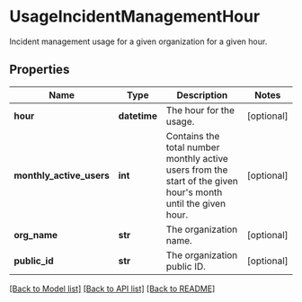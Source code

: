 # UsageIncidentManagementHour

Incident management usage for a given organization for a given hour.

## Properties

| Name                     | Type         | Description                                                                                                       | Notes      |
| ------------------------ | ------------ | ----------------------------------------------------------------------------------------------------------------- | ---------- |
| **hour**                 | **datetime** | The hour for the usage.                                                                                           | [optional] |
| **monthly_active_users** | **int**      | Contains the total number monthly active users from the start of the given hour&#39;s month until the given hour. | [optional] |
| **org_name**             | **str**      | The organization name.                                                                                            | [optional] |
| **public_id**            | **str**      | The organization public ID.                                                                                       | [optional] |

[[Back to Model list]](README.md#documentation-for-models) [[Back to API list]](README.md#documentation-for-api-endpoints) [[Back to README]](README.md)
